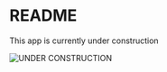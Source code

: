 # README

This app is currently under construction 

<img src="http://www.picgifs.com/graphics/u/under-construction/graphics-under-construction-205618.gif" alt="UNDER CONSTRUCTION">
